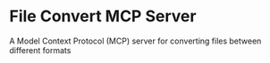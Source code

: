 # File Convert MCP Server
A Model Context Protocol (MCP) server for converting files between different formats
